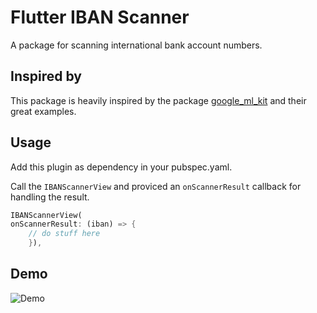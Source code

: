 # Flutter IBAN Scanner

A package for scanning international bank account numbers.

## Inspired by

This package is heavily inspired by the package [google_ml_kit](https://pub.dev/packages/google_ml_kit) and their great examples.

## Usage

Add this plugin as dependency in your pubspec.yaml.

Call the `IBANScannerView` and proviced an `onScannerResult` callback for handling the result.
```dart
IBANScannerView(
onScannerResult: (iban) => {
    // do stuff here
    }),
```

## Demo
![Demo](https://github.com/sebastianbuechler/flutter_iban_scanner/blob/master/exampleexample.gif)
